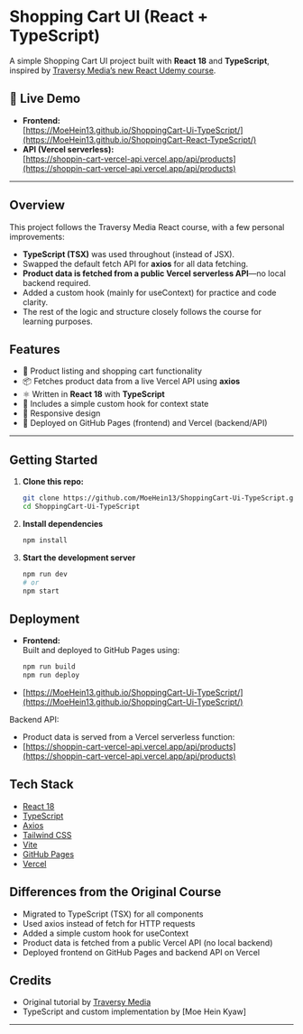 # Shopping Cart UI (React + TypeScript)

A simple Shopping Cart UI project built with **React 18** and **TypeScript**, inspired by [Traversy Media’s new React Udemy course](https://www.udemy.com/course/modern-react-from-the-beginning/).

## 🛒 Live Demo

- **Frontend:**  
  [https://MoeHein13.github.io/ShoppingCart-Ui-TypeScript/](https://MoeHein13.github.io/ShoppingCart-React-TypeScript/)
- **API (Vercel serverless):**  
  [https://shoppin-cart-vercel-api.vercel.app/api/products](https://shoppin-cart-vercel-api.vercel.app/api/products)

---

## Overview

This project follows the Traversy Media React course, with a few personal improvements:

- **TypeScript (TSX)** was used throughout (instead of JSX).
- Swapped the default fetch API for **axios** for all data fetching.
- **Product data is fetched from a public Vercel serverless API**—no local backend required.
- Added a custom hook (mainly for useContext) for practice and code clarity.
- The rest of the logic and structure closely follows the course for learning purposes.

## Features

- 🛒 Product listing and shopping cart functionality
- 📦 Fetches product data from a live Vercel API using **axios**
- ⚛️ Written in **React 18** with **TypeScript**
- 🎣 Includes a simple custom hook for context state
- 📱 Responsive design
- 🚀 Deployed on GitHub Pages (frontend) and Vercel (backend/API)

---

## Getting Started

1. **Clone this repo:**
   ```bash
   git clone https://github.com/MoeHein13/ShoppingCart-Ui-TypeScript.git
   cd ShoppingCart-Ui-TypeScript
   ```
2. **Install dependencies**
   ```bash
   npm install
   ```
3. **Start the development server**
   ```bash
   npm run dev
   # or
   npm start
   ```

## Deployment

- **Frontend:**  
  Built and deployed to GitHub Pages using:
  ```bash
  npm run build
  npm run deploy
  ```
- [https://MoeHein13.github.io/ShoppingCart-Ui-TypeScript/](https://MoeHein13.github.io/ShoppingCart-Ui-TypeScript/)

Backend API:

- Product data is served from a Vercel serverless function:
- [https://shoppin-cart-vercel-api.vercel.app/api/products](https://shoppin-cart-vercel-api.vercel.app/api/products)

## Tech Stack

- [React 18](https://react.dev/)
- [TypeScript](https://www.typescriptlang.org/)
- [Axios](https://axios-http.com/)
- [Tailwind CSS](https://tailwindcss.com/)
- [Vite](https://vitejs.dev/)
- [GitHub Pages](https://pages.github.com/)
- [Vercel](https://vercel.com/)

## Differences from the Original Course

- Migrated to TypeScript (TSX) for all components
- Used axios instead of fetch for HTTP requests
- Added a simple custom hook for useContext
- Product data is fetched from a public Vercel API (no local backend)
- Deployed frontend on GitHub Pages and backend API on Vercel

## Credits

- Original tutorial by [Traversy Media](https://www.udemy.com/course/modern-react-from-the-beginning/)
- TypeScript and custom implementation by [Moe Hein Kyaw]

---
